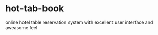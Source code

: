 hot-tab-book
============

online hotel table reservation system with excellent user interface and aweasome feel
